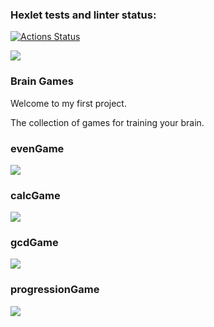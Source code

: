 ### Hexlet tests and linter status:
[![Actions Status](https://github.com/VitalGa/frontend-project-44/workflows/hexlet-check/badge.svg)](https://github.com/VitalGa/frontend-project-44/actions)

<a href="https://codeclimate.com/github/VitalGa/frontend-project-44/maintainability"><img src="https://api.codeclimate.com/v1/badges/4f764247cec2f6b8c3d3/maintainability" /></a>

<h3>Brain Games</h3>

Welcome to my first project. 

The collection of games for training your brain.

<h3>evenGame</h3>

<a href="https://asciinema.org/a/551425" target="_blank"><img src="https://asciinema.org/a/551425.svg" /></a>

<h3>calcGame</h3>

<a href="https://asciinema.org/a/551884" target="_blank"><img src="https://asciinema.org/a/551884.svg" /></a>

<h3>gcdGame</h3>

<a href="https://asciinema.org/a/552106" target="_blank"><img src="https://asciinema.org/a/552106.svg" /></a>

<h3>progressionGame</h3>

<a href="https://asciinema.org/a/552545" target="_blank"><img src="https://asciinema.org/a/552545.svg" /></a>


